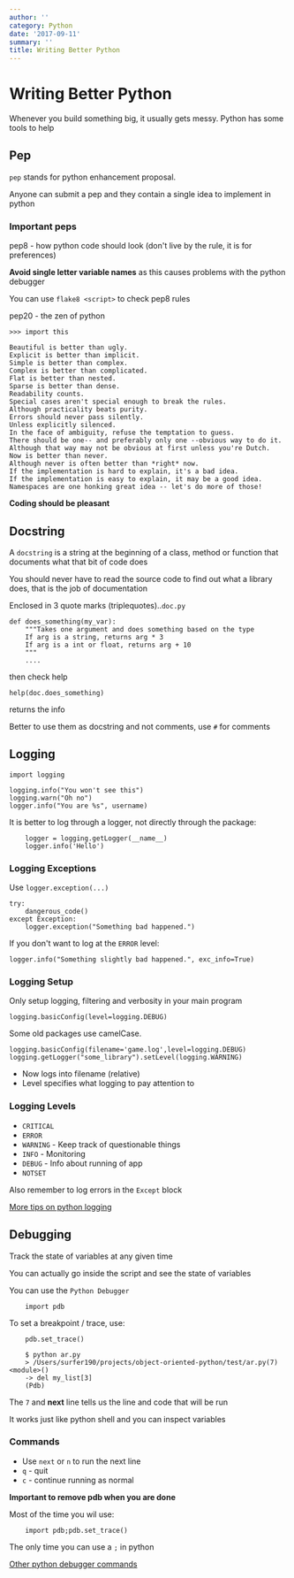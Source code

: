```yaml
---
author: ''
category: Python
date: '2017-09-11'
summary: ''
title: Writing Better Python
---
```

# Writing Better Python

Whenever you build something big, it usually gets messy.
Python has some tools to help

## Pep

`pep` stands for python enhancement proposal.

Anyone can submit a pep and they contain a single idea to implement in python

### Important peps

pep8 - how python code should look (don't live by the rule, it is for preferences)

**Avoid single letter variable names** as this causes problems with the python debugger

You can use `flake8 <script>` to check pep8 rules

pep20 - the zen of python

    >>> import this

    Beautiful is better than ugly.
    Explicit is better than implicit.
    Simple is better than complex.
    Complex is better than complicated.
    Flat is better than nested.
    Sparse is better than dense.
    Readability counts.
    Special cases aren't special enough to break the rules.
    Although practicality beats purity.
    Errors should never pass silently.
    Unless explicitly silenced.
    In the face of ambiguity, refuse the temptation to guess.
    There should be one-- and preferably only one --obvious way to do it.
    Although that way may not be obvious at first unless you're Dutch.
    Now is better than never.
    Although never is often better than *right* now.
    If the implementation is hard to explain, it's a bad idea.
    If the implementation is easy to explain, it may be a good idea.
    Namespaces are one honking great idea -- let's do more of those!

**Coding should be pleasant**

## Docstring

A `docstring` is a string at the beginning of a class, method or function that documents what that bit of code does

You should never have to read the source code to find out what a library does, that is the job of documentation

Enclosed in 3 quote marks (triplequotes)..`doc.py`

    def does_something(my_var):
        """Takes one argument and does something based on the type
        If arg is a string, returns arg * 3
        If arg is a int or float, returns arg + 10
        """
        ....

then check help

    help(doc.does_something)

returns the info

Better to use them as docstring and not comments, use `#` for comments

## Logging

    import logging

    logging.info("You won't see this")
    logging.warn("Oh no")
    logger.info("You are %s", username)

It is better to log through a logger, not directly through the package:

        logger = logging.getLogger(__name__)
        logger.info('Hello')

### Logging Exceptions

Use `logger.exception(...)`

    try:
        dangerous_code()
    except Exception:
        logger.exception("Something bad happened.")

If you don't want to log at the `ERROR` level:

    logger.info("Something slightly bad happened.", exc_info=True)

### Logging Setup

Only setup logging, filtering and verbosity in your main program

    logging.basicConfig(level=logging.DEBUG)

Some old packages use camelCase. 

    logging.basicConfig(filename='game.log',level=logging.DEBUG)
    logging.getLogger("some_library").setLevel(logging.WARNING)

* Now logs into filename (relative)
* Level specifies what logging to pay attention to

### Logging Levels

* `CRITICAL`
* `ERROR`
* `WARNING` - Keep track of questionable things
* `INFO` - Monitoring
* `DEBUG` - Info about running of app
* `NOTSET`

Also remember to log errors in the `Except` block

[More tips on python logging](https://www.palkeo.com/en/blog/python-logging.html)

## Debugging

Track the state of variables at any given time

You can actually go inside the script and see the state of variables

You can use the `Python Debugger`

        import pdb

To set a breakpoint / trace, use:

        pdb.set_trace()

        $ python ar.py
        > /Users/surfer190/projects/object-oriented-python/test/ar.py(7)<module>()
        -> del my_list[3]
        (Pdb)

The `7` and **next** line tells us the line and code that will be run

It works just like python shell and you can inspect variables

### Commands

* Use `next` or `n` to run the next line
* `q` - quit
* `c` - continue running as normal

**Important to remove pdb when you are done**

Most of the time you wil use:

        import pdb;pdb.set_trace()

The only time you can use a `;` in python

[Other python debugger commands](https://docs.python.org/3/library/pdb.html?highlight=pdb#debugger-commands)

